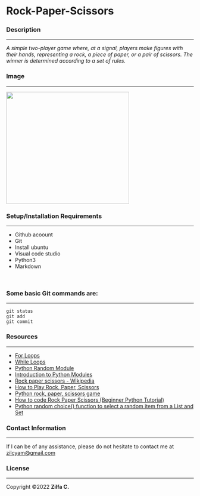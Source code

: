 # **Rock-Paper-Scissors**
### **Description**
---
 *A simple two-player game where, at a signal, players make figures with their hands, representing a rock, a piece of paper, or a pair of scissors. The winner is determined according to a set of rules.*


### **Image**
***

<img src="https://res.cloudinary.com/zilfa/image/upload/v1654106187/Rock_paper_scissors_ieakmo.png" width="330" height="300">


### **Setup/Installation Requirements**
---
- Github acoount 
- Git
- Install ubuntu
- Visual code studio
- Python3
- Markdown

<br>


### **Some basic Git commands are:**
---
```
git status
git add
git commit
```

### **Resources**
***
- [For Loops](https://www.youtube.com/watch?v=P9sIg93Boso&list=PLxuUHF3OiqfWAITD4gPUHZ1GcYRqmyF7P&index=19)
- [While Loops](https://www.youtube.com/watch?v=J8dkgM8Mck0&list=PLxuUHF3OiqfWAITD4gPUHZ1GcYRqmyF7P&index=20)
- [Python Random Module](https://www.w3schools.com/python/module_random.asp)
- [Introduction to Python Modules](https://www.youtube.com/watch?v=uoVUOTPL9Rw&list=PLxuUHF3OiqfWAITD4gPUHZ1GcYRqmyF7P&index=27)
- [Rock paper scissors - Wikipedia](https://en.wikipedia.org/wiki/Rock_paper_scissors)
- [How to Play Rock, Paper, Scissors](https://www.youtube.com/watch?v=ND4fd6yScBM)
- [Python rock, paper, scissors game](https://www.youtube.com/watch?v=GhPZHvhvlsk&t=165s)
- [How to code Rock Paper Scissors (Beginner Python Tutorial)](https://www.youtube.com/watch?v=xRlN8CFJwAM&t=145s)
- [Python random choice() function to select a random item from a List and Set](https://pynative.com/python-random-choice/)

### **Contact Information**
***
If I can be of any assistance, please do not hesitate to contact me at <zilcyam@gmail.com>

### **License**
---
Copyright &copy;2022 **Zilfa C.**
